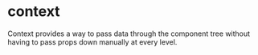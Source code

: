 # context

Context provides a way to pass data through the component tree without having to pass props down manually at every level.
